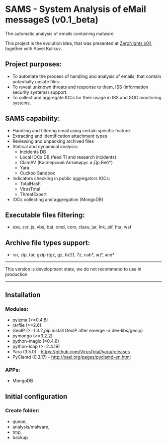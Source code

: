 # SAMS - System Analysis of eMail messageS (v0.1_beta)
The automatic analysis of emails containing malware

This project is the evolution idea, that was presented at [ZeroNights x04](http://2014.zeronights.ru/defensive.html#karkul) together with Pavel Kulikov.

## Project purposes:
- To automate the process of handling and analysis of emails, that contain potentially unsafe files.
- To reveal unknown threats and response to them, ISS (information security systems) support.
- To collect and aggregate IOCs for their usage in ISS and SOC monitoring systems.

## SAMS capability:
- Handling and filtering email using certain specific feature.
- Extracting and identification attachment types
- Reviewing and unpacking archived files
- Statical and dynamical analysis:
    - Incidents DB
    - Local IOCs DB (feed TI and research incidents)
    - ClamAV (Касперский Антивирус и Др.Веб*)
    - Yara
    - Cuckoo Sandbox
- Indicators checking in public aggregators IOCs:
    - TotalHash
    - VirusTotal
    - ThreatExpert
- IOCs collecting and aggregation (MongoDB)

## Executable files filtering:
- exe, scr, js, vbs, bat, cmd, com, class, jar, lnk, pif, hta, wsf

## Archive file types support:
- rar, zip, tar, gzip (tgz, gz, bz2), 7z, cab\*, arj\*, ace\*

------------------------------------------------

This version is development state, we do not recommend to use in production

------------------------------------------------

## Installation
### Modules:
  - pylzma (>=0.4.8)
  - rarfile (>=2.6)
  - GeoIP (>=1.3.2,pip install GeoIP after emerge -a dev-libs/geoip)
  - pymongo (>=3.2.2)
  - python-magic (=0.4.6)
  - python-ldap (>=2.4.19)
  - Yara (3.5.0) - https://github.com/VirusTotal/yara/releases
  - PyClamd (0.3.17) - http://xael.org/pages/pyclamd-en.html

### APPs:
  - MongoDB

## Initial configuration
### Create folder:
  - queue,
  - analysis/malware,
  - tmp,
  - backup
